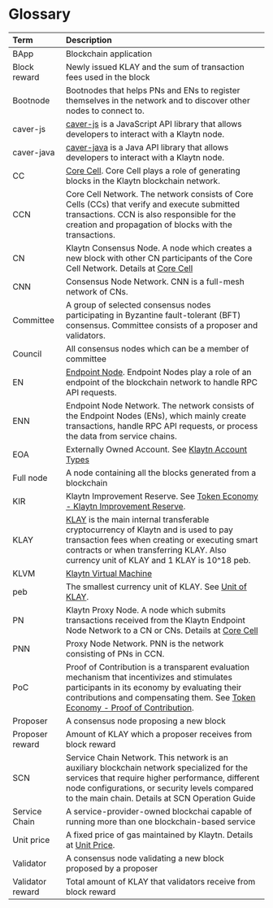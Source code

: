 # Glossary <a id="glossary"></a>

| Term | Description |
| :--- | :--- |
| BApp | Blockchain application |
| Block reward | Newly issued KLAY and the sum of transaction fees used in the block |
| Bootnode | Bootnodes that helps PNs and ENs to register themselves in the network and to discover other nodes to connect to. |
| caver-js | [caver-js] is a JavaScript API library that allows developers to interact with a Klaytn node. |
| caver-java | [caver-java] is a Java API library that allows developers to interact with a Klaytn node. |
| CC | [Core Cell]. Core Cell plays a role of generating blocks in the Klaytn blockchain network. |
| CCN | Core Cell Network. The network consists of Core Cells \(CCs\) that verify and execute submitted transactions.  CCN is also responsible for the creation and propagation of blocks with the transactions. |
| CN | Klaytn Consensus Node. A node which creates a new block with other CN participants of the Core Cell Network. Details at [Core Cell] |
| CNN | Consensus Node Network. CNN is a full-mesh network of CNs. |
| Committee | A group of selected consensus nodes participating in Byzantine fault-tolerant \(BFT\) consensus. Committee consists of a proposer and validators. |
| Council | All consensus nodes which can be a member of committee |
| EN | [Endpoint Node]. Endpoint Nodes play a role of an endpoint of the blockchain network to handle RPC API requests. |
| ENN | Endpoint Node Network. The network consists of the Endpoint Nodes \(ENs\), which mainly create transactions, handle RPC API requests, or process the data from service chains. |
| EOA | Externally Owned Account. See [Klaytn Account Types] |
| Full node | A node containing all the blocks generated from a blockchain |
| KIR | Klaytn Improvement Reserve. See [Token Economy - Klaytn Improvement Reserve]. |
| KLAY | [KLAY] is the main internal transferable cryptocurrency of Klaytn and is used to pay transaction fees when creating or executing smart contracts or when transferring KLAY. Also currency unit of KLAY and 1 KLAY is 10^18 peb. |
| KLVM | [Klaytn Virtual Machine] |
| peb | The smallest currency unit of KLAY. See [Unit of KLAY]. |
| PN | Klaytn Proxy Node. A node which submits transactions received from the Klaytn Endpoint Node Network to a CN or CNs. Details at [Core Cell] |
| PNN | Proxy Node Network. PNN is the network consisting of PNs in CCN. |
| PoC | Proof of Contribution is a transparent evaluation mechanism that incentivizes and stimulates participants in its economy by evaluating their contributions and compensating them. See [Token Economy - Proof of Contribution]. |
| Proposer | A consensus node proposing a new block |
| Proposer reward | Amount of KLAY which a proposer receives from block reward |
| SCN | Service Chain Network. This network is an auxiliary blockchain network specialized for the services that require higher performance, different node configurations, or security levels compared to the main chain. Details at SCN Operation Guide |
| Service Chain | A service-provider-owned blockchai capable of running more than one blockchain-based service |
| Unit price | A fixed price of gas maintained by Klaytn. Details at [Unit Price]. |
| Validator | A consensus node validating a new block proposed by a proposer |
| Validator reward | Total amount of KLAY that validators receive from block reward |


[Klaytn Virtual Machine]: ../klaytn/design/computation/klaytn-virtual-machine.md
[Klaytn Account Types]: ../klaytn/design/accounts.md#klaytn-account-types
[KLAY]: ../klaytn/design/klaytn-native-coin-klay.md
[Unit of KLAY]: ../klaytn/design/klaytn-native-coin-klay.md#units-of-klay
[Unit Price]: ../klaytn/design/transaction-fees.md#unit-price
[Token Economy - Proof of Contribution]: ../klaytn/design/token-economy.md#proof-of-contribution
[Token Economy - Klaytn Improvement Reserve]: ../klaytn/design/token-economy.md#klaytn-improvement-reserve
[Consensus Nodes]: ../node/core-cell/README.md
[Core Cell]: ../node/core-cell/README.md
[CC Operation Guide]: ../node/core-cell/README.md
[Core Cell System Requirements]: ../node/core-cell/system-requirements.md
[Endpoint Node]: ../node/endpoint-node/README.md
[EN Operation Guide]: ../node/endpoint-node/README.md
[SCN Operation Guide]: ../node/service-chain/README.md
[caver-js]: ../bapp/sdk/caver-js/README.md
[caver-java]: ../bapp/sdk/caver-java/README.md

